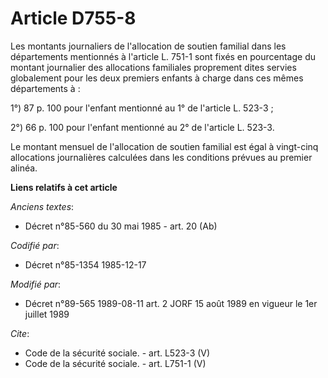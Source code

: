 # Article D755-8

Les montants journaliers de l'allocation de soutien familial dans les départements mentionnés à l'article L. 751-1 sont fixés
en pourcentage du montant journalier des allocations familiales proprement dites servies globalement pour les deux premiers
enfants à charge dans ces mêmes départements à : 

1°) 87 p. 100 pour l'enfant mentionné au 1° de l'article L. 523-3 ; 

2°) 66 p. 100 pour l'enfant mentionné au 2° de l'article L. 523-3. 

Le montant mensuel de l'allocation de soutien familial est égal à vingt-cinq allocations journalières calculées dans les
conditions prévues au premier alinéa.

**Liens relatifs à cet article**

_Anciens textes_:

  - Décret n°85-560 du 30 mai 1985 - art. 20 (Ab)

_Codifié par_:

  - Décret n°85-1354 1985-12-17

_Modifié par_:

  - Décret n°89-565 1989-08-11 art. 2 JORF 15 août 1989 en vigueur le 1er juillet 1989

_Cite_:

  - Code de la sécurité sociale. - art. L523-3 (V)
  - Code de la sécurité sociale. - art. L751-1 (V)
